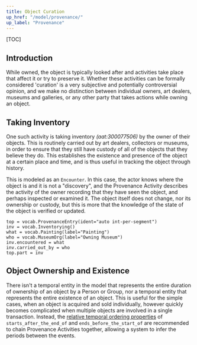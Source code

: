 ```yaml
---
title: Object Curation
up_href: "/model/provenance/"
up_label: "Provenance"
---
```


[TOC]

## Introduction

While owned, the object is typically looked after and activities take place that affect it or try to preserve it. Whether these activities can be formally considered 'curation' is a very subjective and potentially controversial opinion, and we make no distinction between individual owners, art dealers, museums and galleries, or any other party that takes actions while owning an object. 


## Taking Inventory

One such activity is taking inventory _(aat:300077506)_ by the owner of their objects. This is routinely carried out by art dealers, collectors or museums, in order to ensure that they still have custody of all of the objects that they believe they do.  This establishes the existence and presence of the object at a certain place and time, and is thus useful in tracking the object through history.

This is modeled as an `Encounter`. In this case, the actor knows where the object is and it is not a "discovery", and the Provenance Activity describes the activity of the owner recording that they have seen the object, and perhaps inspected or examined it.  The object itself does not change, nor its ownership or custody, but this is more that the knowledge of the state of the object is verified or updated.

```crom
top = vocab.ProvenanceEntry(ident="auto int-per-segment")
inv = vocab.Inventorying()
what = vocab.Painting(label="Painting")
who = vocab.MuseumOrg(label="Owning Museum")
inv.encountered = what
inv.carried_out_by = who
top.part = inv
```

## Object Ownership and Existence

There isn't a temporal entity in the model that represents the entire duration of ownership of an object by a Person or Group, nor a temporal entity that represents the entire existence of an object.  This is useful for the simple cases, when an object is acquired and sold individually, however quickly becomes complicated when multiple objects are involved in a single transaction.  Instead, the [relative temporal ordering properties](/model/provenance/) of `starts_after_the_end_of` and `ends_before_the_start_of` are recommended to chain Provenance Activities together, allowing a system to infer the periods between the events.

